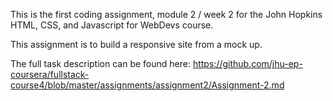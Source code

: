 This is the first coding assignment, module 2 / week 2 for the John Hopkins HTML, CSS, and Javascript for WebDevs course.

This assignment is to build a responsive site from a mock up.

The full task description can be found here: https://github.com/jhu-ep-coursera/fullstack-course4/blob/master/assignments/assignment2/Assignment-2.md